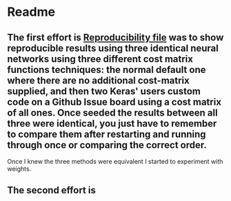 # Readme

## The first effort is [Reproducibility file](https://github.com/RachelRamirez/misclassification_matrix/blob/main/Reproducible_Misclassification_Cost_Matrix_Example.ipynb) was to show reproducible results using three identical neural networks using three different cost matrix functions techniques: the normal default one where there are no additional cost-matrix supplied, and then two Keras' users custom code on a Github Issue board using a cost matrix of all ones.  Once seeded the results between all three were identical, you just have to remember to compare them after restarting and running through once or comparing the correct order.

Once I knew the three methods were equivalent I started to experiment with weights. 

## The second effort is 
